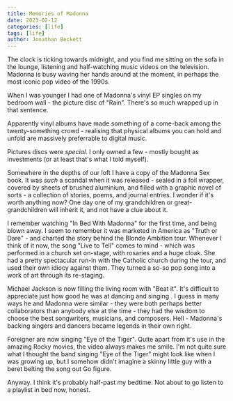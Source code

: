 ```yaml
---
title: Memories of Madonna
date: 2023-02-12
categories: [life]
tags: [life]
author: Jonathan Beckett
---
```


The clock is ticking towards midnight, and you find me sitting on the sofa in the lounge, listening and half-watching music videos on the television. Madonna is busy waving her hands around at the moment, in perhaps the most iconic pop video of the 1990s.

When I was younger I had one of Madonna's vinyl EP singles on my bedroom wall - the picture disc of "Rain". There's so much wrapped up in that sentence.

Apparently vinyl albums have made something of a come-back among the twenty-something crowd - realising that physical albums you can hold and unfold are massively preferrable to digital music.

Pictures discs were *special*. I only owned a few - mostly bought as investments (or at least that's what I told myself).

Somewhere in the depths of our loft I have a copy of the Madonna Sex book. It was *such* a scandal when it was released - sealed in a foil wrapper, covered by sheets of brushed aluminium, and filled with a graphic novel of sorts - a collection of stories, poems, and journal entries. I wonder if it's worth anything now? One day one of my grandchildren or great-grandchildren will inherit it, and not have a clue about it.

I remember watching "In Bed With Madonna" for the first time, and being blown away. I seem to remember it was marketed in America as "Truth or Dare" - and charted the story behind the Blonde Ambition tour. Whenever I think of it now, the song "Live to Tell" comes to mind - which was performed in a church set on-stage, with rosaries and a huge cloak. She had a pretty spectacular run-in with the Catholic church during the tour, and used their own idiocy against them. They turned a so-so pop song into a work of art through its re-staging.

Michael Jackson is now filling the living room with "Beat it". It's difficult to appreciate just how good he was at dancing and singing . I guess in many ways he and Madonna were similar - they were both perhaps better collaborators than anybody else at the time - they had the wisdom to choose the best songwriters, musicians, and composers. Hell - Madonna's backing singers and dancers became legends in their own right.

Foreigner are now singing "Eye of the Tiger". Quite apart from it's use in the amazing Rocky movies, the video always makes me smile. I'm not quite sure what I thought the band singing "Eye of the Tiger" might look like when I was growing up, but I somehow didn't imagine a skinny little guy with a beret belting the song out Go figure.

Anyway. I think it's probably half-past my bedtime. Not about to go listen to a playlist in bed now, honest.